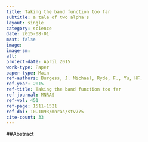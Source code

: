 ```yaml
---
title: Taking the band function too far
subtitle: a tale of two alpha's
layout: single
category: science
date: 2015-08-01
mast: false
image: 
image-sm: 
alt: 
project-date: April 2015
work-type: Paper
paper-type: Main
ref-authors: Burgess, J. Michael, Ryde, F., Yu, HF.
ref-year: 2015
ref-title: Taking the band function too far
ref-journal: MNRAS
ref-vol: 451
ref-page: 1511-1521
ref-doi: 10.1093/mnras/stv775
cite-count: 33
---
```



##Abstract
